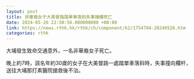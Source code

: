 ```yaml
---
layout: post
title: 非華裔女子大美督路踏單車落斜失事撞欄死亡
date: 2024-05-26 22:50:56.000000000 +08:00
link: https://news.rthk.hk/rthk/ch/component/k2/1754784-20240526.htm
categories: rthk
---
```


大埔發生致命交通意外，一名非華裔女子死亡。

晚上約7時，該名年約30歲的女子在大美督路一處踏單車落斜時，失事撞向欄杆，送往大埔那打素醫院搶救後不治。
